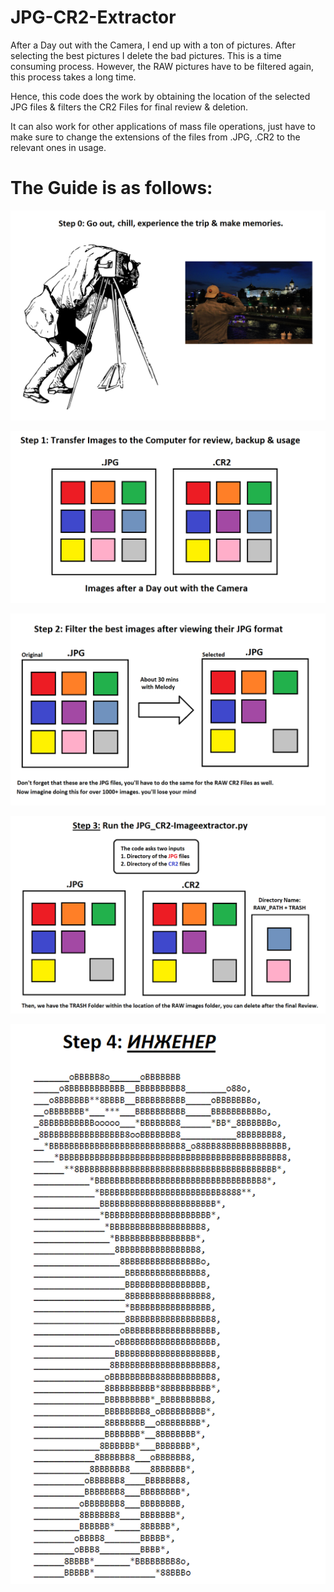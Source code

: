 # JPG-CR2-Extractor

After a Day out with the Camera, I end up with a ton of pictures. After selecting the best pictures I delete the bad pictures. This is a time consuming process. However, the RAW pictures have to be filtered again, this process takes a long time. 

Hence, this code does the work by obtaining the location of the selected JPG files & filters the CR2 Files for final review & deletion. 

It can also work for other applications of mass file operations, just have to make sure to change the extensions of the files from .JPG, .CR2 to the relevant ones in usage. 

# The Guide is as follows:

![STEP 0](Files/STEP_0.png)

![STEP 1](Files/STEP_1.png)

![STEP 2](Files/STEP_2.png)

![STEP 3](Files/STEP_3.png)

![STEP 4: Celebrate being an Engineer](Files/STEP_4.png)


